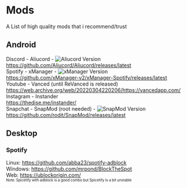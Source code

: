 # Mods
A List of high quality mods that i recommend/trust   

## Android
Discord - Aliucord - ![Aliucord Version](https://img.shields.io/github/v/tag/Aliucord/Aliucord?label=Latest&style=flat-square&color=bd93f9)   
https://github.com/Aliucord/Aliucord/releases/latest   
Spotify - xManager - ![xManager Version](https://img.shields.io/github/v/tag/xManager-v2/xManager-Spotify?label=Latest&style=flat-square&color=bd93f9)   
https://github.com/xManager-v2/xManager-Spotify/releases/latest   
Youtube - Vanced (until ReVanced is released)   
https://web.archive.org/web/20220304220206/https://vancedapp.com/   
Instagram - Instander   
https://thedise.me/instander/   
Snapchat - SnapMod (root needed) - ![SnapMod Version](https://img.shields.io/github/v/tag/rodit/SnapMod?label=Latest&style=flat-square&color=bd93f9)   
https://github.com/rodit/SnapMod/releases/latest

## Desktop   
### Spotify 
Linux: https://github.com/abba23/spotify-adblock   
Windows: https://github.com/mrpond/BlockTheSpot   
Web: https://ublockorigin.com/   
<sup><sub>Note: Spicetify with adblock is a good combo but Spicetify is a bit unstable</sub></sup>   
